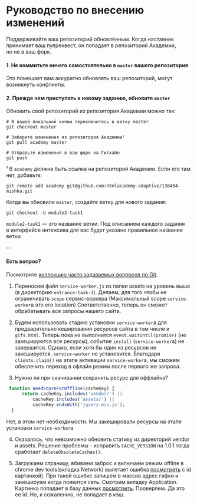 # Руководство по внесению изменений

Поддерживайте ваш репозиторий обновлённым. Когда наставник принимает ваш пулреквест, он попадает в репозиторий Академии, но не в ваш форк.

#### 1. Не коммитьте ничего самостоятельно в `master` вашего репозитория

Это помешает вам аккуратно обновлять ваш репозиторий, могут возникнуть конфликты.

#### 2. Прежде чем приступать к новому заданию, обновите `master`

Обновить свой репозиторий из репозитория Академии можно так:

```
# В вашей локальной копии переключитесь в ветку master
git checkout master

# Заберите изменения из репозитория Академии¹
git pull academy master

# Отправьте изменения в ваш форк на Гитхабе
git push
```

¹ В `academy` должна быть ссылка на репозиторий Академии. Если его там нет, добавьте:

```
git remote add academy git@github.com:htmlacademy-adaptive/138404-mishka.git
```

Когда вы обновили `master`, создайте ветку для нового задания:

```
git checkout -b module2-task1
```

`module2-task1` — это название ветки. Под описанием каждого задания в интерфейсе интенсива для вас будет указано правильное название ветки.

--

#### Есть вопрос?

Посмотрите [коллекцию часто задаваемых вопросов по Git](http://firstaidgit.ru).



1. Переносим файл `service-worker.js` из папки assets на уровень выше (в директорию `entrance-task-3`). Делаем, для того чтобы не ограничивать `scope`    сервис-воркера (Максимальный scope `service-worker`а это его location) Соответственно, теперь он сможет обрабатывать все запросы нашего сайта.

2. Будем использовать стадию установки `service-worker`а для предварительно кеширования ресурсов сайта в том числе и `gifs.html`. Теперь пока не выполнится `event.waitUntil(promise)` (не закешируются все ресурсы), событие `install` (`service-worker`а) не завершится. Однако, если хотя бы один из ресурсов не закешируется, `service-worker` не установится. Благодаря `clients.claim()` на этапе активации `service-worker`а, мы сможем обеспечить переход в офлайн режим после первого же запроса. 

3. Нужно ли при скачивании сохранять ресурс для оффлайна?

```javascript
 function needStoreForOffline(cacheKey) {
      return cacheKey.includes('vendor/') ||
          cacheKey.includes('assets/') ||
          cacheKey.endsWith('jquery.min.js');
  }
```
   Нет, в этом нет необходимости. Мы закешировали ресурсы на этапе установки `service-worker`а
   
4. Оказалось, что невозможно обновить статику из директорий vendor и assets. 
   Решение проблемы - исправить `CACHE_VERSION` на 1.0.1 тогда сработает `deleteObsoleteCaches()`.

5. Загружаем страницу, вбиваем заброс и включаем режим offline в chrome dev tools(вкладка Network) вылетает ошибка
[посмотреть](http://prntscr.com/eu0ugc) с id картинкой). При такой ошибке запишем в массив адрес гифки и закешируем когда появится сеть. Смотрим вкладку Application. Картинка попадает в базу данных [посмотреть](http://prntscr.com/eu0xro). Проверяем. Да это ee id.
Но, к сожалению, не попадает в кэш.

